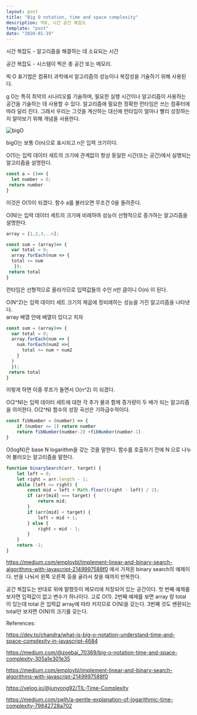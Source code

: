 ```yaml
---
layout: post
title: "Big O notation, time and space complexity"
description: 빅O, 시간 공간 복잡도
template: "post"
date: "2020-01-19"
---
```



시간 복잡도 - 알고리즘을 해결하는 데 소요되는 시간

공간 복잡도 - 시스템이 찍은 총 공간 또는 메모리.

빅 O 표기법은 컴퓨터 과학에서 알고리즘의 성능이나 복잡성을 기술하기 위해 사용된다.

g O는 특히 최악의 시나리오를 기술하며, 필요한 실행 시간이나 알고리즘이 사용하는 공간을 기술하는 데 사용할 수 있다. 알고리즘에 필요한 정확한 런타임은 쓰는 컴퓨터에 따라 달리 진다. 그래서 우리는 그것을 계산하는 대신에 런타임이 얼마나 빨리 성장하는지 알아보기 위해 개념을 사용한다.

<img src= "../static/bigO.JPG" alt="bigO" />

bigO는 보통 O(n)으로 표시되고 n은 입력 크기이다. 

O(1)는 입력 데이터 세트의 크기에 관계없이 항상 동일한 시간(또는 공간)에서 실행되는 알고리즘을 설명한다.

```javascript
const a = ()=> {
  let number = 0;
 return number 
}
```

이것은 O(1)이 되겠다. 함수 a를 불러오면 무조건 0을 돌려준다.

O(N)는 입력 데이터 세트의 크기에 비례하여 성능이 선형적으로 증가하는 알고리즘을 설명한다.

```javascript
array = [1,2,3,..n];

const sum = (array)=> {
  var total = 0;
  array.forEach(num => {
  total += num
   });
 return total 
}
```

런타임은 선형적으로 올라가므로 입력값들의 수인 n만 큼이니 O(n) 이 된다.

O(N^2)는 입력 데이터 세트 크기의 제곱에 정비례하는 성능을 가진 알고리즘을 나타낸다.  
array 배열 안에 배열이 있다고 치자

```javascript
const sum = (array)=> {
  var total = 0;
  array.forEach(num => {
    num.forEach(num2 =>{
      total += num + num2
    }
  )
  });
 return total 
}
```
이렇게 하면 이중 루프가 돌면서 O(n^2) 이 되겠다.


O(2^N)는 입력 데이터 세트에 대한 각 추가 물과 함께 증가량이 두 배가 되는 알고리즘을 의미한다. O(2^N) 함수의 성장 곡선은 기하급수적이다.

```javascript
const fibNumber = (number) => {
    if (number <= 1) return number
    return fibNumber(number-2) +fibNumber(number-1)
}
```

O(logN)은 base N logarithm을 갖는 것을 말한다. 함수를 호출하기 전에 N 으로 나누어 불러오는 알고리즘을 말한다.

```javascript
function binarySearch(arr, target) {
    let left = 0;
    let right = arr.length - 1;
    while (left <= right) {
        const mid = left + Math.floor((right - left) / 2);
        if (arr[mid] === target) {
            return mid;
        }
        if (arr[mid] < target) {
            left = mid + 1;
        } else {
            right = mid - 1;
        }
    }
    return -1;
}
```
<https://medium.com/employbl/implement-linear-and-binary-search-algorithms-with-javascript-2149997588f0> 에서 가져온 binary search의 예제이다. 반을 나눠서 왼쪽 오른쪽 등을 골라서 찾을 때까지 반복한다.

공간 복잡도는 반대로 위에 말했듯이 메모리에 저장되어 있는 공간이다. 첫 번째 예제를 보자면 입력값이 없고 변수가 하나이다. 고로 O(1). 2번째 예제를 보면 array 랑 total 이 있는데 total 은 입력값 array에 따라 커지므로 O(N)을 갖는다. 3번째 것도 밴환되는 total만 보자면 O(N)의 크기를 갖는다.

References:  

<https://dev.to/chandra/what-is-big-o-notation-understand-time-and-space-complexity-in-javascript-4684>

<https://medium.com/@zoebai_70369/big-o-notation-time-and-space-complexity-305a1e301e35>

<https://medium.com/employbl/implement-linear-and-binary-search-algorithms-with-javascript-2149997588f0>

<https://velog.io/@junyong92/TIL-Time-Complexity>

<https://medium.com/swlh/a-gentle-explanation-of-logarithmic-time-complexity-79842728a702>
